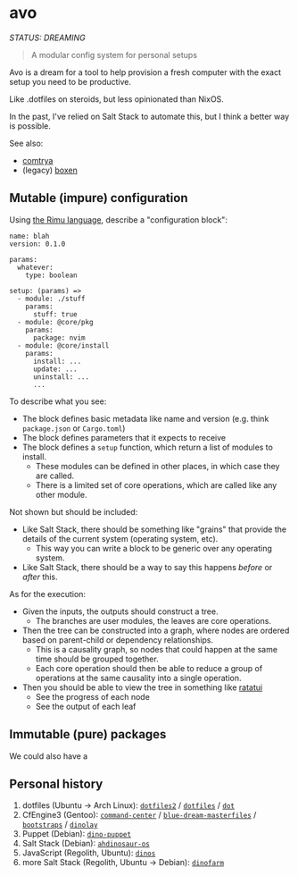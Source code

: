 # avo

_STATUS: DREAMING_

> A modular config system for personal setups

Avo is a dream for a tool to help provision a fresh computer with the exact setup you need to be productive.

Like .dotfiles on steroids, but less opinionated than NixOS.

In the past, I've relied on Salt Stack to automate this, but I think a better way is possible.

See also:

- [comtrya](https://github.com/comtrya/comtrya)
- (legacy) [boxen](https://github.com/boxen/boxen)

## Mutable (impure) configuration

Using [the Rimu language](https://rimu.dev), describe a "configuration block":

```
name: blah
version: 0.1.0

params:
  whatever:
    type: boolean

setup: (params) =>
  - module: ./stuff
    params:
      stuff: true
  - module: @core/pkg
    params:
      package: nvim
  - module: @core/install
    params:
      install: ...
      update: ...
      uninstall: ...
      ...
```

To describe what you see:

- The block defines basic metadata like name and version (e.g. think `package.json` or `Cargo.toml`)
- The block defines parameters that it expects to receive
- The block defines a `setup` function, which return a list of modules to install.
  - These modules can be defined in other places, in which case they are called.
  - There is a limited set of core operations, which are called like any other module.

Not shown but should be included:

- Like Salt Stack, there should be something like "grains" that provide the details of the current system (operating system, etc).
  - This way you can write a block to be generic over any operating system.
- Like Salt Stack, there should be a way to say this happens _before_ or _after_ this.

As for the execution:

- Given the inputs, the outputs should construct a tree.
  - The branches are user modules, the leaves are core operations.
- Then the tree can be constructed into a graph, where nodes are ordered based on parent-child or dependency relationships.
  - This is a causality graph, so nodes that could happen at the same time should be grouped together.
  - Each core operation should then be able to reduce a group of operations at the same causality into a single operation.
- Then you should be able to view the tree in something like [ratatui](https://ratatui.rs/)
  - See the progress of each node
  - See the output of each leaf

## Immutable (pure) packages

We could also have a 

## Personal history

1. dotfiles (Ubuntu -> Arch Linux): [`dotfiles2`](https://github.com/ahdinosaur/dotfiles2) / [`dotfiles`](https://github.com/ahdinosaur/dotfiles) / [`dot`](https://github.com/ahdinosaur/dot)
1. CfEngine3 (Gentoo): [`command-center`](https://github.com/ahdinosaur/command-center) / [`blue-dream-masterfiles`](https://github.com/ahdinosaur/blue-dream-masterfiles) / [`bootstraps`](https://github.com/ahdinosaur/bootstraps) / [`dinolay`](https://github.com/ahdinosaur/dinolay)
1. Puppet (Debian): [`dino-puppet`](https://github.com/ahdinosaur/dino-puppet)
1. Salt Stack (Debian): [`ahdinosaur-os`](https://github.com/ahdinosaur-os/config)
1. JavaScript (Regolith, Ubuntu): [`dinos`](https://github.com/ahdinosaur/dinos)
1. more Salt Stack (Regolith, Ubuntu -> Debian): [`dinofarm`](https://github.com/ahdinosaur/dinofarm)
